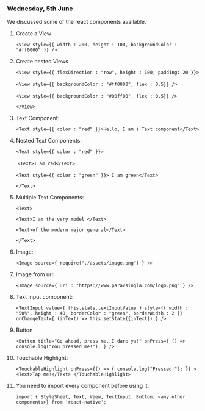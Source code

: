 ### Wednesday, 5th June

We discussed some of the react components available.

1. Create a View

   `<View style={{ width : 200, height : 100, backgroundColor : "#ff0000" }} />`

2. Create nested Views

   `<View style={{ flexDirection : "row", height : 100, padding: 20 }}> `

   ​	`<View style={{ backgroundColor : "#ff0000", flex : 0.5}} /> `

   ​	`<View style={{ backgroundColor : "#00ff00", flex : 0.5}} /> `

   `</View>`

3. Text Component:

   `<Text style={{ color : "red" }}>Hello, I am a Text component</Text>`

4. Nested Text Components:

   `<Text style={{ color : "red" }}> `

   ​	`<Text>I am red</Text> `	

   ​	`<Text style={{ color : "green" }}> I am green</Text> `

   `</Text>`

5. Multiple Text Components:

   `<Text> `

   `<Text>I am the very model </Text> `

   `<Text>of the modern major general</Text> `

   `</Text>`

6. Image:

   `<Image source={ require("./assets/image.png") } />`

7. Image from url:

   `<Image source={ uri : "https://www.paravsingla.com/logo.png" } />`

8. Text input component:

   `<TextInput value={ this.state.textInputValue }
    style={{ width : "50%", height : 40, borderColor : "green", borderWidth : 2 }}
    onChangeText={ (inText) => this.setState({inText}) }
   />`

9. Button

   `<Button title="Go ahead, press me, I dare ya!" onPress={ () => console.log("You pressed me!"); } />`

10. Touchable Highlight:

    `<TouchableHighlight onPress={() => { console.log("Pressed!"); }} >
     <Text>Tap me!</Text>
    </TouchableHighlight>`

11. You need to import every component before using it:

    `import { StyleSheet, Text, View, TextInput, Button, <any other components>} from 'react-native';`

